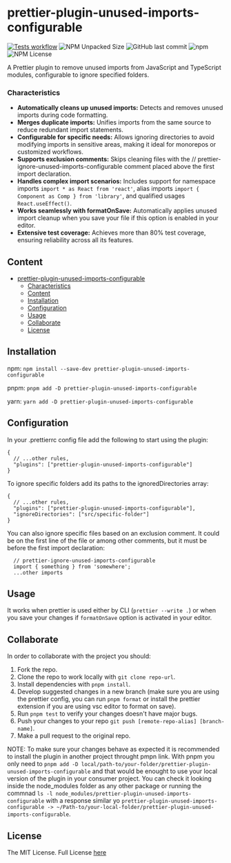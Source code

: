 # prettier-plugin-unused-imports-configurable

[![Tests workflow](https://github.com/Lisba/prettier-plugin-unused-imports-configurable/actions/workflows/test.yml/badge.svg)](https://github.com/Lisba/prettier-plugin-unused-imports-configurable/actions/workflows/test.yml)
![NPM Unpacked Size](https://img.shields.io/npm/unpacked-size/prettier-plugin-unused-imports-configurable)
![GitHub last commit](https://img.shields.io/github/last-commit/Lisba/prettier-plugin-unused-imports-configurable)
![npm](https://img.shields.io/npm/dm/@lisba/prettier-plugin-unused-imports-configurable)
![NPM License](https://img.shields.io/npm/l/prettier-plugin-unused-imports-configurable)

A Prettier plugin to remove unused imports from JavaScript and TypeScript modules, configurable to ignore specified folders.

### Characteristics

- **Automatically cleans up unused imports:** Detects and removes unused imports during code formatting.
- **Merges duplicate imports:** Unifies imports from the same source to reduce redundant import statements.
- **Configurable for specific needs:** Allows ignoring directories to avoid modifying imports in sensitive areas, making it ideal for monorepos or customized workflows.
- **Supports exclusion comments:** Skips cleaning files with the // prettier-ignore-unused-imports-configurable comment placed above the first import declaration.
- **Handles complex import scenarios:** Includes support for namespace imports `import * as React from 'react'`, alias imports `import { Component as Comp } from 'library'`, and qualified usages `React.useEffect()`.
- **Works seamlessly with formatOnSave:** Automatically applies unused import cleanup when you save your file if this option is enabled in your editor.
- **Extensive test coverage:** Achieves more than 80% test coverage, ensuring reliability across all its features.

## Content

- [prettier-plugin-unused-imports-configurable](#prettier-plugin-unused-imports-configurable)
  - [Characteristics](#characteristics)
  - [Content](#content)
  - [Installation](#installation)
  - [Configuration](#configuration)
  - [Usage](#usage)
  - [Collaborate](#collaborate)
  - [License](#license)

## Installation

npm: `npm install --save-dev prettier-plugin-unused-imports-configurable`

pnpm: `pnpm add -D prettier-plugin-unused-imports-configurable`

yarn: `yarn add -D prettier-plugin-unused-imports-configurable`

## Configuration

In your .prettierrc config file add the following to start using the plugin:

```
{
  // ...other rules,
  "plugins": ["prettier-plugin-unused-imports-configurable"]
}
```

To ignore specific folders add its paths to the ignoredDirectories array:

```
{
  // ...other rules,
  "plugins": ["prettier-plugin-unused-imports-configurable"],
  "ignoreDirectories": ["src/specific-folder"]
}
```

You can also ignore specific files based on an exclusion comment. It could be on the first line of the file or among other comments, but it must be before the first import declaration:

```
  // prettier-ignore-unused-imports-configurable
  import { something } from 'somewhere';
  ...other imports
```

## Usage

It works when prettier is used either by CLI (`prettier --write .`) or when you save your changes if `formatOnSave` option is activated in your editor.

## Collaborate

In order to collaborate with the project you should:

1. Fork the repo.
2. Clone the repo to work locally with `git clone repo-url`.
3. Install dependencies with `pnpm install`.
4. Develop suggested changes in a new branch (make sure you are using the prettier config, you can run `pnpm format` or install the prettier extension if you are using vsc editor to format on save).
5. Run `pnpm test` to verify your changes doesn't have major bugs.
6. Push your changes to your repo `git push [remote-repo-alias] [branch-name]`.
7. Make a pull request to the original repo.

NOTE: To make sure your changes behave as expected it is recommended to install the plugin in another project throught pmpn link. With pnpm you only need to `pnpm add -D local/path-to/your-folder/prettier-plugin-unused-imports-configurable` and that would be enought to use your local version of the plugin in your consumer project. You can check it looking inside the node_modules folder as any other package or running the commnad `ls -l node_modules/prettier-plugin-unused-imports-configurable` with a response similar yo `prettier-plugin-unused-imports-configurable -> ~/Path-to/your-local-folder/prettier-plugin-unused-imports-configurable`.

## License

The MIT License. Full License [here](https://github.com/Lisba/prettier-plugin-unused-imports-configurable/blob/master/LICENSE)

